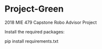 # Project-Green
2018 MIE 479 Capstone Robo Advisor Project

Install the required packages:

pip install requirements.txt

